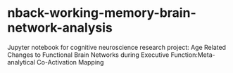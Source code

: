 # nback-working-memory-brain-network-analysis
Jupyter notebook for cognitive neuroscience research project: Age Related Changes to Functional Brain Networks during Executive Function: ​Meta-analytical Co-Activation Mapping
